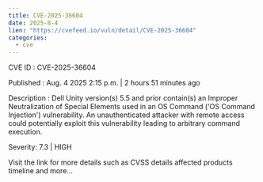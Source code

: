 ```yaml
--- 
title: CVE-2025-36604
date: 2025-8-4
lien: "https://cvefeed.io/vuln/detail/CVE-2025-36604"
categories:
  - cve
---
```


CVE ID : CVE-2025-36604

Published :  Aug. 4
2025
2:15 p.m. | 2 hours
51 minutes ago

Description : Dell Unity
version(s) 5.5 and prior
contain(s) an Improper Neutralization of Special Elements used in an OS Command ('OS Command Injection') vulnerability. An unauthenticated attacker with remote access could potentially exploit this vulnerability
leading to arbitrary command execution.

Severity: 7.3 | HIGH

Visit the link for more details
such as CVSS details
affected products
timeline
and more...
